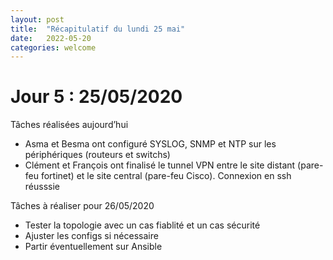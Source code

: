 ```yaml
---
layout: post
title:  "Récapitulatif du lundi 25 mai"
date:   2022-05-20
categories: welcome
---
```


# Jour 5 : 25/05/2020

Tâches réalisées aujourd’hui

- Asma et Besma ont configuré SYSLOG, SNMP et NTP sur les périphériques (routeurs et switchs)
- Clément et François ont finalisé le tunnel VPN entre le site distant (pare-feu fortinet) et le site central (pare-feu Cisco). Connexion en ssh réusssie

Tâches à réaliser pour 26/05/2020

- Tester la topologie avec un cas fiablité et un cas sécurité
- Ajuster les configs si nécessaire
- Partir éventuellement sur Ansible 
